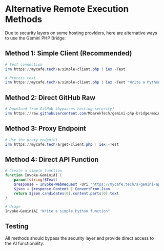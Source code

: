 # Alternative Remote Execution Methods

Due to security layers on some hosting providers, here are alternative ways to use the Gemini PHP Bridge:

## Method 1: Simple Client (Recommended)
```powershell
# Test connection
irm https://mycafe.tech/a/simple-client.php | iex -Test

# Process text
irm https://mycafe.tech/a/simple-client.php | iex -Text "Write a Python hello world"
```

## Method 2: Direct GitHub Raw
```powershell
# Download from GitHub (bypasses hosting security)
irm https://raw.githubusercontent.com/MbarekTech/gemini-php-bridge/main/client/gemini-bridge.ps1 | iex -ApiUrl 'https://mycafe.tech/a/gemini-api.php' -Test
```

## Method 3: Proxy Endpoint
```powershell
# Use the proxy endpoint
irm https://mycafe.tech/a/get-client.php | iex -Test
```

## Method 4: Direct API Function
```powershell
# Create a simple function
function Invoke-GeminiAI {
    param([string]$Text)
    $response = Invoke-WebRequest -Uri "https://mycafe.tech/a/gemini-api.php" -Method POST -Body $Text -ContentType "text/plain"
    $json = $response.Content | ConvertFrom-Json
    return $json.candidates[0].content.parts[0].text
}

# Usage
Invoke-GeminiAI "Write a simple Python function"
```

## Testing
All methods should bypass the security layer and provide direct access to the AI functionality.
